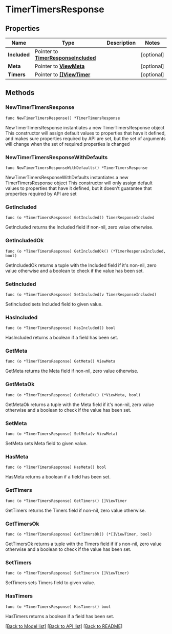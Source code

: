 # TimerTimersResponse

## Properties

Name | Type | Description | Notes
------------ | ------------- | ------------- | -------------
**Included** | Pointer to [**TimerResponseIncluded**](TimerResponseIncluded.md) |  | [optional] 
**Meta** | Pointer to [**ViewMeta**](ViewMeta.md) |  | [optional] 
**Timers** | Pointer to [**[]ViewTimer**](ViewTimer.md) |  | [optional] 

## Methods

### NewTimerTimersResponse

`func NewTimerTimersResponse() *TimerTimersResponse`

NewTimerTimersResponse instantiates a new TimerTimersResponse object
This constructor will assign default values to properties that have it defined,
and makes sure properties required by API are set, but the set of arguments
will change when the set of required properties is changed

### NewTimerTimersResponseWithDefaults

`func NewTimerTimersResponseWithDefaults() *TimerTimersResponse`

NewTimerTimersResponseWithDefaults instantiates a new TimerTimersResponse object
This constructor will only assign default values to properties that have it defined,
but it doesn't guarantee that properties required by API are set

### GetIncluded

`func (o *TimerTimersResponse) GetIncluded() TimerResponseIncluded`

GetIncluded returns the Included field if non-nil, zero value otherwise.

### GetIncludedOk

`func (o *TimerTimersResponse) GetIncludedOk() (*TimerResponseIncluded, bool)`

GetIncludedOk returns a tuple with the Included field if it's non-nil, zero value otherwise
and a boolean to check if the value has been set.

### SetIncluded

`func (o *TimerTimersResponse) SetIncluded(v TimerResponseIncluded)`

SetIncluded sets Included field to given value.

### HasIncluded

`func (o *TimerTimersResponse) HasIncluded() bool`

HasIncluded returns a boolean if a field has been set.

### GetMeta

`func (o *TimerTimersResponse) GetMeta() ViewMeta`

GetMeta returns the Meta field if non-nil, zero value otherwise.

### GetMetaOk

`func (o *TimerTimersResponse) GetMetaOk() (*ViewMeta, bool)`

GetMetaOk returns a tuple with the Meta field if it's non-nil, zero value otherwise
and a boolean to check if the value has been set.

### SetMeta

`func (o *TimerTimersResponse) SetMeta(v ViewMeta)`

SetMeta sets Meta field to given value.

### HasMeta

`func (o *TimerTimersResponse) HasMeta() bool`

HasMeta returns a boolean if a field has been set.

### GetTimers

`func (o *TimerTimersResponse) GetTimers() []ViewTimer`

GetTimers returns the Timers field if non-nil, zero value otherwise.

### GetTimersOk

`func (o *TimerTimersResponse) GetTimersOk() (*[]ViewTimer, bool)`

GetTimersOk returns a tuple with the Timers field if it's non-nil, zero value otherwise
and a boolean to check if the value has been set.

### SetTimers

`func (o *TimerTimersResponse) SetTimers(v []ViewTimer)`

SetTimers sets Timers field to given value.

### HasTimers

`func (o *TimerTimersResponse) HasTimers() bool`

HasTimers returns a boolean if a field has been set.


[[Back to Model list]](../README.md#documentation-for-models) [[Back to API list]](../README.md#documentation-for-api-endpoints) [[Back to README]](../README.md)



